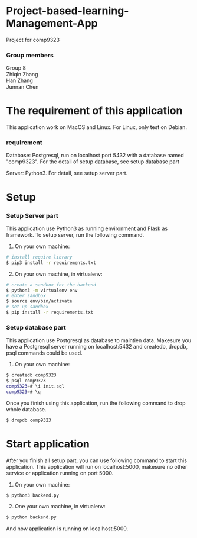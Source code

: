 # Project-based-learning-Management-App
Project for comp9323

### Group members ###
Group 8   
   Zhiqin Zhang  
   Han Zhang  
   Junnan Chen  

# The requirement of this application
This application work on MacOS and Linux.
For Linux, only test on Debian.

### requirement ###
Database: Postgresql, run on localhost port 5432 with a database named "comp9323".
For the detail of setup database, see setup database part

Server: Python3. For detail, see setup server part.

# Setup

### Setup Server part ###

This application use Python3 as running environment and Flask as framework.
To setup server, run the following command.

1. On your own machine:

```bash
# install require library
$ pip3 install -r requirements.txt
```

2. On your own machine, in virtualenv:

```bash
# create a sandbox for the backend
$ python3 -m virtualenv env
# enter sandbox
$ source env/bin/activate
# set up sandbox
$ pip install -r requirements.txt
```

### Setup database part ###

This application use Postgresql as database to maintien data. Makesure you have a 
Postgresql server running on localhost:5432 and createdb, dropdb, psql commands could be used.

1. On your own machine:

```bash
$ createdb comp9323
$ psql comp9323
comp9323=# \i init.sql
comp9323=# \q
```

Once you finish using this application, run the following command to drop whole database.

```bash
$ dropdb comp9323
```

# Start application

After you finish all setup part, you can use following command to start this
application. 
This application will run on localhost:5000, makesure no other service or 
application running on port 5000.

1. On your own machine:

```bash
$ python3 backend.py
```

2. One your own machine, in virtualenv:

```bash
$ python backend.py
```

And now application is running on localhost:5000.

